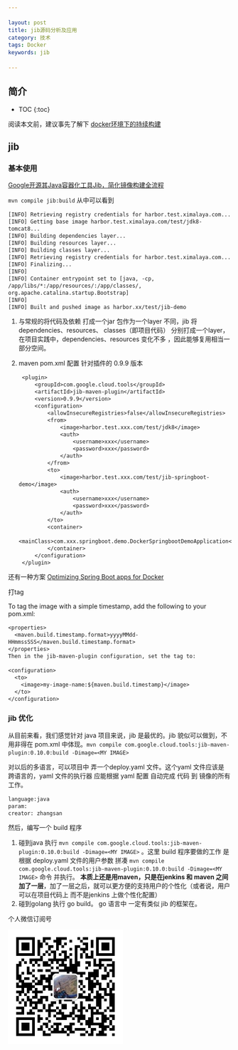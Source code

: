 ```yaml
---

layout: post
title: jib源码分析及应用
category: 技术
tags: Docker
keywords: jib

---
```


## 简介

* TOC
{:toc}

阅读本文前，建议事先了解下 [docker环境下的持续构建](http://qiankunli.github.io/2018/11/18/ci_in_docker.html#)

## jib

### 基本使用

[Google开源其Java容器化工具Jib，简化镜像构建全流程](https://mp.weixin.qq.com/s/KwmVoFeUG8gJCrgh5AFkvQ)

`mvn compile jib:build` 从中可以看到


	[INFO] Retrieving registry credentials for harbor.test.ximalaya.com...
	[INFO] Getting base image harbor.test.ximalaya.com/test/jdk8-tomcat8...
	[INFO] Building dependencies layer...
	[INFO] Building resources layer...
	[INFO] Building classes layer...
	[INFO] Retrieving registry credentials for harbor.test.ximalaya.com...
	[INFO] Finalizing...
	[INFO] 
	[INFO] Container entrypoint set to [java, -cp, /app/libs/*:/app/resources/:/app/classes/, org.apache.catalina.startup.Bootstrap]
	[INFO] 
	[INFO] Built and pushed image as harbor.xx/test/jib-demo


1. 与常规的将代码及依赖 打成一个jar 包作为一个layer 不同，jib 将dependencies、resources、 classes（即项目代码） 分别打成一个layer， 在项目实践中，dependencies、resources 变化不多 ，因此能够复用相当一部分空间。

2. maven pom.xml 配置 针对插件的 0.9.9 版本

		<plugin>
			<groupId>com.google.cloud.tools</groupId>
			<artifactId>jib-maven-plugin</artifactId>
			<version>0.9.9</version>
			<configuration>
				<allowInsecureRegistries>false</allowInsecureRegistries>
				<from>
					<image>harbor.test.xxx.com/test/jdk8</image>
					<auth>
						<username>xxx</username>
						<password>xxx</password>
					</auth>
				</from>
				<to>
					<image>harbor.test.xxx.com/test/jib-springboot-demo</image>
					<auth>
						<username>xxx</username>
						<password>xxx</password>
					</auth>
				</to>
				<container>
					<mainClass>com.xxx.springboot.demo.DockerSpringbootDemoApplication</mainClass>
				</container>
			</configuration>
		</plugin>




还有一种方案  [Optimizing Spring Boot apps for Docker](https://openliberty.io/blog/2018/06/29/optimizing-spring-boot-apps-for-docker.html)


打tag

To tag the image with a simple timestamp, add the following to your pom.xml:

	<properties>
	  <maven.build.timestamp.format>yyyyMMdd-HHmmssSSS</maven.build.timestamp.format>
	</properties>
	Then in the jib-maven-plugin configuration, set the tag to:
	
	<configuration>
	  <to>
	    <image>my-image-name:${maven.build.timestamp}</image>
	  </to>
	</configuration>
	
### jib 优化

从目前来看，我们感觉针对 java 项目来说，jib 是最优的。jib 貌似可以做到，不用非得在 pom.xml 中体现。`mvn compile com.google.cloud.tools:jib-maven-plugin:0.10.0:build -Dimage=<MY IMAGE>`

对以后的多语言，可以项目中 弄一个deploy.yaml 文件。这个yaml 文件应该是 跨语言的，yaml 文件的执行器 应能根据 yaml 配置 自动完成 代码 到 镜像的所有工作。

	language:java
	param:
	creator: zhangsan
	
然后，编写一个 build 程序

1. 碰到java 执行 `mvn compile com.google.cloud.tools:jib-maven-plugin:0.10.0:build -Dimage=<MY IMAGE>` 。这里 build 程序要做的工作 是根据 deploy.yaml 文件的用户参数 拼凑 `mvn compile com.google.cloud.tools:jib-maven-plugin:0.10.0:build -Dimage=<MY IMAGE>`  命令 并执行。 **本质上还是用maven，只是在jenkins 和 maven 之间加了一层**，加了一层之后，就可以更方便的支持用户的个性化（或者说，用户可以在项目代码上 而不是jenkins 上做个性化配置）
2. 碰到golang 执行 go build。  go 语言中 一定有类似  jib 的框架在。



个人微信订阅号

![](/public/upload/qrcode_for_gh.jpg)